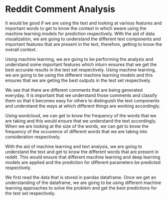# Reddit Comment Analysis 

It would be good if we are using the text and looking at various features and important words to get to know the context in which weare using the machine learning models for prediction respectively. With the aid of data visualization, we are going to understand the different text components and important features that are present in the text, therefore, getting to know the overall context. 

Using machine learning, we are going to be performing the analysis and understand some important features which inturn ensures that we get the best accurate results in the test set respectively. Using machine learning, we are going to be using the different machine learning models and this ensures that we are geting the best outputs in the test set respectively. 

We see that there are different comments that are being generated everyday. It is important that we understand those comments and classify them so that it becomes easy for others to distinguish the text components and understand the ways at which different things are working accordingly. 

Using wordcloud, we can get to know the frequency of the words that we are taking and this would ensure that we understand the text accordingly. When we are looking at the size of the words, we can get to know the frequency of the occurence of different words that we are taking into consideration respectively. 

With the aid of machine learning and text analysis, we are going to understand the text and get to know the different words that are present in reddit. This would ensure that different macihne learning and deep learning models are applied and the prediction for different parameters be predicted respectively.

We first read the data that is stored in pandas dataframe. Once we get an understanding of the dataframe, we are going to be using different machine learning approaches to solve the problem and get the best predictions for the test set respectively. 

